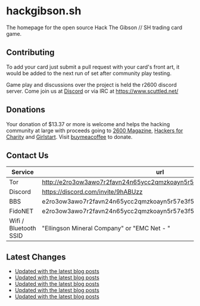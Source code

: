 # hackgibson.sh
The homepage for the open source Hack The Gibson // SH trading card game.


## Contributing

To add your card just submit a pull request with your card's front art, it would be added to the next run of set after community play testing.

Game play and discussions over the project is held the r2600 discord server. Come join us at [Discord](https://discord.com/invite/9hABUzz) or via IRC at https://www.scuttled.net/


## Donations

Your donation of $13.37 or more is welcome and helps the hacking community at large with proceeds going to [2600 Magazine](https://2600.com/), [Hackers for Charity](https://hackersforcharity.org) and [Girlstart](https://girlstart.org).  Visit [buymeacoffee](https://www.buymeacoffee.com/hackgibson.sh) to donate.


## Contact Us

Service | url
-|-
Tor | http://e2ro3ow3awo7r2favn24n65ycc2qmzkoayn5r57e3f56nvjwdcgg32ad.onion
Discord | https://discord.com/invite/9hABUzz
BBS | e2ro3ow3awo7r2favn24n65ycc2qmzkoayn5r57e3f56nvjwdcgg32ad.onion:23
FidoNET | e2ro3ow3awo7r2favn24n65ycc2qmzkoayn5r57e3f56nvjwdcgg32ad.onion:24554
Wifi / Bluetooth SSID | "Ellingson Mineral Company" or "EMC Net - <fidonet address>"

## Latest Changes
<!-- BLOG-POST-LIST:START -->
- [Updated with the latest blog posts](https://github.com/DFW2600/hackgibson.sh/commit/26eb376957c37cf39e22cc76772d634ab655dd19)
- [Updated with the latest blog posts](https://github.com/DFW2600/hackgibson.sh/commit/6c4f95ff5d9596b42fd9b85be87dda072314b598)
- [Updated with the latest blog posts](https://github.com/DFW2600/hackgibson.sh/commit/d2753b306d028d9bf69b948935adfdf03860437d)
- [Updated with the latest blog posts](https://github.com/DFW2600/hackgibson.sh/commit/6c31fa1fbe8f803abc8e85b886b9e1850fc51cfb)
- [Updated with the latest blog posts](https://github.com/DFW2600/hackgibson.sh/commit/e099e09c900c9811a1f1f95b48baa0cde8edc5e1)
<!-- BLOG-POST-LIST:END -->
